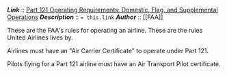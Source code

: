 ***Link***      :: [Part 121 Operating Requirements: Domestic, Flag, and Supplemental Operations](https://www.ecfr.gov/current/title-14/chapter-I/subchapter-G/part-121?toc=1)
***Description***      :: `= this.link`
***Author*** :: [[FAA]]

These are the FAA's rules for operating an airline. These are the rules United Airlines lives by.

Airlines must have an "Air Carrier Certificate" to operate under Part 121.

Pilots flying for a Part 121 airline must have an Air Transport Pilot certificate.